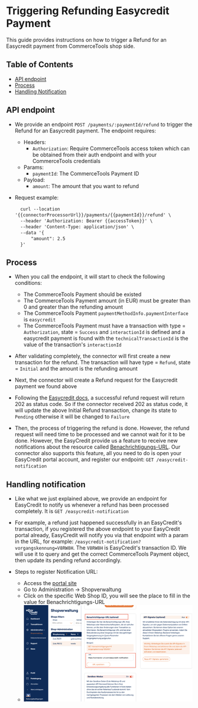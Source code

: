 # Triggering Refunding Easycredit Payment

This guide provides instructions on how to trigger a Refund for an Easycredit payment from CommerceTools shop side.

## Table of Contents

- [API endpoint](#api-endpoint)
- [Process](#process)
- [Handling Notification](#handling-notification)

## API endpoint

- We provide an endpoint `POST /payments/:paymentId/refund` to trigger the Refund for an Easycredit payment. The endpoint requires:
  - Headers:
    - `Authorization`: Require CommerceTools access token which can be obtained from their auth endpoint and with your CommerceTools credentials
  - Params:
    - `paymentId`: The CommerceTools Payment ID
  - Payload:
    - `amount`: The amount that you want to refund

- Request example:
  ```
    curl --location '{{connectorProcessorUrl}}/payments/{{paymentId}}/refund' \
    --header 'Authorization: Bearer {{accessToken}}' \
    --header 'Content-Type: application/json' \
    --data '{
        "amount": 2.5
    }'
  ```

## Process

- When you call the endpoint, it will start to check the following conditions:
  - The CommerceTools Payment should be existed
  - The CommerceTools Payment amount (in EUR) must be greater than 0 and greater than the refunding amount
  - The CommerceTools Payment `paymentMethodInfo.paymentInterface` is `easycredit`
  - The CommerceTools Payment must have a transaction with type = `Authorization`, state = `Success` and `interactionId` is defined and a easycredit payment is found with the `technicalTransactionId` is the value of the transaction's `interactionId`

- After validating completely, the connector will first create a new transaction for the refund. The transaction will have type = `Refund`, state = `Initial` and the amount is the refunding amount

- Next, the connector will create a Refund request for the Easycredit payment we found above

- Following the [Easycredit docs](https://developer.easycredit-ratenkauf.de/documentation/dokumentation-transaction-api-v3/), a successful refund request will return 202 as status code.
So if the connector received 202 as status code, it will update the above Initial Refund transaction, change its state to `Pending` otherwise it will be changed to `Failure`

- Then, the process of triggering the refund is done. However, the refund request will need time to be processed and we cannot wait for it to be done. However, the EasyCredit provide us a feature to receive new notifications about the resource called [Benachrichtigungs-URL](https://developer.easycredit-ratenkauf.de/documentation/anleitung-einbindung-transaction-api-v3/#2003044967732465). Our connector also supports this feature, all you need to do is open your EasyCredit portal account, and register our endpoint: `GET /easycredit-notification`

## Handling notification

- Like what we just explained above, we provide an endpoint for EasyCredit to notify us whenever a refund has been processed completely. It is `GET /easycredit-notification`

- For example, a refund just happened successfully in an EasyCredit's transaction, if you registered the above endpoint to your EasyCredit portal already, EasyCredit will notify you via that endpoint with a param in the URL, for example: `/easycredit-notification?vorgangskennung=V8RW8H`. The `V8RW8H` is EasyCredit's transaction ID. We will use it to query and get the correct CommerceTools Payment object, then update its pending refund accordingly.

- Steps to register Notification URL:
  - Access the [portal site](https://partner.easycredit-ratenkauf.de/portal/shopverwaltung)
  - Go to Administration -> Shopverwaltung
  - Click on the specific Web Shop ID, you will see the place to fill in the value for Benachrichtigungs-URL
  - ![register notification url](./assets/notification-url.png)
